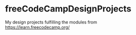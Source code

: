 # freeCodeCampDesignProjects
My design projects fulfilling the modules from https://learn.freecodecamp.org/ 
